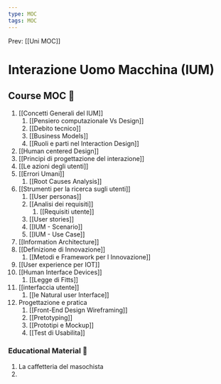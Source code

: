 ```yaml
---
type: MOC 
tags: MOC
---
```


Prev: [[Uni MOC]]

# Interazione Uomo Macchina (IUM)

## Course MOC  📒
1. [[Concetti Generali del IUM]]
	1. [[Pensiero computazionale Vs Design]]
	2. [[Debito tecnico]]
	3. [[Business Models]]
	4. [[Ruoli e parti nel Interaction Design]]
2. [[Human centered Design]]
3. [[Principi di progettazione del interazione]]
4. [[Le azioni degli utenti]]
5. [[Errori Umani]]
	1. [[Root Causes Analysis]]
6. [[Strumenti per la ricerca sugli utenti]]
	1. [[User personas]]
	2. [[Analisi dei requisiti]]
		1. [[Requisiti utente]]
	3. [[User stories]]
	4. [[IUM - Scenario]]
	5. [[IUM - Use Case]]
7. [[Information Architecture]]
8. [[Definizione di Innovazione]]
	1. [[Metodi e Framework per l Innovazione]]
9. [[User experience per IOT]]
10. [[Human Interface Devices]]
	1.  [[Legge di Fitts]]
11. [[interfaccia utente]]
	1. [[le Natural user Interface]]
12. Progettazione e pratica
	1. [[Front-End Design Wireframing]]
	2. [[Pretotyping]]
	3. [[Prototipi e Mockup]]
	4. [[Test di Usabilita]]

### Educational Material 🧱
1. La caffetteria del masochista
2. 
